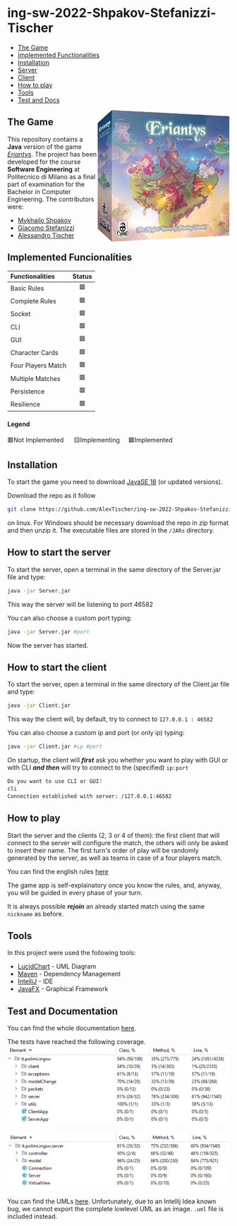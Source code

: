 # ing-sw-2022-Shpakov-Stefanizzi-Tischer

* [The Game](#game)
* [Implemented Functionalities](#functionalities)
* [Installation](#installation)
* [Server](#server)
* [Client](#client)
* [How to play](#howtoplay)
* [Tools](#tools)
* [Test and Docs](#test)

 <img src="src/main/resources/images/misc/EriantysBox.png" width=300px height=300px align="right" />


## The Game <a name="game"></a>
This repository contains a **Java** version of the game [*Eriantys*](https://www.craniocreations.it/prodotto/eriantys/). The project has been developed for the course **Software Engineering** at Politecnico di Milano as a final part of examination for the Bachelor in Computer Engineering. The contributors were:
* [Mykhailo Shpakov](https://github.com/MykhailoShpakovPoliMi)
* [Giacomo Stefanizzi](https://github.com/jackstefa)
* [Alessandro Tischer](https://github.com/AlexTischer)

## Implemented Funcionalities <a name="functionalities"></a>
| Functionalities    |                      Status                       |
|:-------------------|:-------------------------------------------------:|
| Basic Rules        |                        🟩                         |
| Complete Rules     |                        🟩                         |
| Socket             |                        🟩                         |
| CLI                |                        🟩                         |
| GUI                |                        🟩                         |
| Character Cards    |                        🟩                         |
| Four Players Match |                        🟩                         |
| Multiple Matches   |                        🟥                         |
| Persistence        |                        🟥                         |
| Resilience         |                        🟩                         |

#### Legend
🟥Not Implemented &nbsp;&nbsp;&nbsp;&nbsp;
🟨Implementing&nbsp;&nbsp;&nbsp;&nbsp; 
🟩Implemented

## Installation <a name="installation"></a>
To start the game you need to download [JavaSE 18](https://www.oracle.com/it/java/technologies/javase-downloads.html) (or updated versions).

Download the repo as it follow
```bash
git clone https://github.com/AlexTischer/ing-sw-2022-Shpakov-Stefanizzi-Tischer.git
```
on linux. For Windows should be necessary download the repo in zip format and then unzip it.
The executable files are stored in the `/JARs` directory.

## How to start the server <a name="server"></a>

To start the server, open a terminal in the same directory of the Server.jar file and type:

```bash
java -jar Server.jar
```
This way the server will be listening to port 46582

You can also choose a custom port typing:
```bash
java -jar Server.jar #port
```
Now the server has started.

## How to start the client <a name="client"></a>
To start the server, open a terminal in the same directory of the Client.jar file and type:
```bash
java -jar Client.jar
```
This way the client will, by default, try to connect to `127.0.0.1 : 46582`

You can also choose a custom ip and port (or only ip) typing: 
```bash
java -jar Client.jar #ip #port
```

On startup, the client will _**first**_ ask you whether you want to play with GUI or with CLI _**and then**_ will try to connect to the (specified) `ip:port`

```bash
Do you want to use CLI or GUI?
cli
Connection established with server: /127.0.0.1:46582
```

## How to play<a name="howtoplay"></a>

Start the server and the clients (2, 3 or 4 of them): the first client that will connect to the server will configure the match, the others will only be asked to insert their name.
The first turn's order of play will be randomly generated by the server, as well as teams in case of a four players match.

You can find the english rules [here](/Documentation/eriantys_rules.pdf)

The game app is self-explainatory once you know the rules, and, anyway, you will be guided in every phase of your turn.

It is always possible _**rejoin**_ an already started match using the same `nickname` as before.

## Tools <a name="tools"></a>
In this project were used the following tools:
* [LucidChart](https://lucid.app/) - UML Diagram
* [Maven](https://maven.apache.org/) - Dependency Management
* [IntelliJ](https://www.jetbrains.com/idea/) - IDE
* [JavaFX](https://openjfx.io) - Graphical Framework


## Test and Documentation <a name="test"></a>
You can find the whole documentation [here](/Documentation).

The tests have reached the following coverage.
![Test result](/Documentation/Tests/total.png)

![Test result](/Documentation/Tests/server.png)

You can find the UMLs [here](/Documentation/UMLs). Unfortunately, due to an Intellij Idea known bug, 
we cannot export the complete lowlevel UML as an image. `.uml` file is included instead.